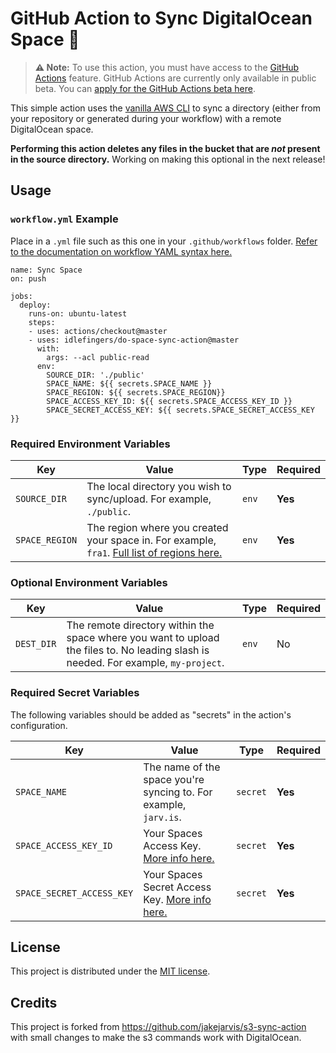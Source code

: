 # GitHub Action to Sync DigitalOcean Space 🔄 

> **⚠️ Note:** To use this action, you must have access to the [GitHub Actions](https://github.com/features/actions) feature. GitHub Actions are currently only available in public beta. You can [apply for the GitHub Actions beta here](https://github.com/features/actions/signup/).

This simple action uses the [vanilla AWS CLI](https://docs.aws.amazon.com/cli/index.html) to sync a directory (either from your repository or generated during your workflow) with a remote DigitalOcean space.

**Performing this action deletes any files in the bucket that are *not* present in the source directory.** Working on making this optional in the next release!

## Usage

### `workflow.yml` Example

Place in a `.yml` file such as this one in your `.github/workflows` folder. [Refer to the documentation on workflow YAML syntax here.](https://help.github.com/en/articles/workflow-syntax-for-github-actions)

```
name: Sync Space
on: push

jobs:
  deploy:
    runs-on: ubuntu-latest
    steps:
    - uses: actions/checkout@master
    - uses: idlefingers/do-space-sync-action@master
      with:
        args: --acl public-read
      env:
        SOURCE_DIR: './public'
        SPACE_NAME: ${{ secrets.SPACE_NAME }}
        SPACE_REGION: ${{ secrets.SPACE_REGION}}
        SPACE_ACCESS_KEY_ID: ${{ secrets.SPACE_ACCESS_KEY_ID }}
        SPACE_SECRET_ACCESS_KEY: ${{ secrets.SPACE_SECRET_ACCESS_KEY }}
```


### Required Environment Variables

| Key | Value | Type | Required |
| ------------- | ------------- | ------------- | ------------- |
| `SOURCE_DIR` | The local directory you wish to sync/upload. For example, `./public`. | `env` | **Yes** |
| `SPACE_REGION` | The region where you created your space in. For example, `fra1`. [Full list of regions here.](https://www.digitalocean.com/docs/platform/availability-matrix/) | `env` | **Yes** |

### Optional Environment Variables

| Key | Value | Type | Required |
| ------------- | ------------- | ------------- | ------------- |
| `DEST_DIR` | The remote directory within the space where you want to upload the files to. No leading slash is needed. For example, `my-project`. | `env` | No |

### Required Secret Variables

The following variables should be added as "secrets" in the action's configuration.

| Key | Value | Type | Required |
| ------------- | ------------- | ------------- | ------------- |
| `SPACE_NAME` | The name of the space you're syncing to. For example, `jarv.is`. | `secret` | **Yes** |
| `SPACE_ACCESS_KEY_ID` | Your Spaces Access Key. [More info here.](https://www.digitalocean.com/community/tutorials/how-to-create-a-digitalocean-space-and-api-key) | `secret` | **Yes** |
| `SPACE_SECRET_ACCESS_KEY` | Your Spaces Secret Access Key. [More info here.](https://www.digitalocean.com/community/tutorials/how-to-create-a-digitalocean-space-and-api-key) | `secret` | **Yes** |


## License

This project is distributed under the [MIT license](LICENSE.md).

## Credits

This project is forked from https://github.com/jakejarvis/s3-sync-action with small changes to make the s3 commands work with DigitalOcean.
